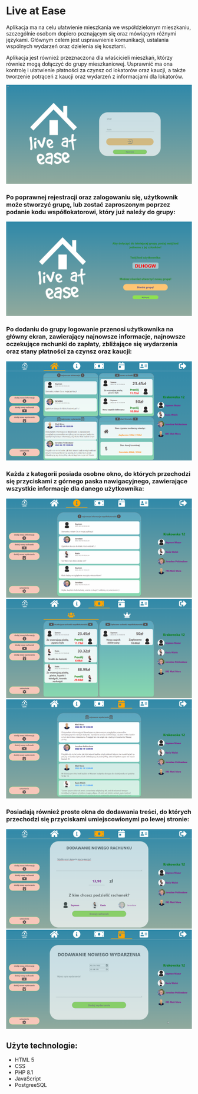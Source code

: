 # **Live at Ease**

Aplikacja ma na celu ułatwienie mieszkania we współdzielonym mieszkaniu, szczególnie osobom dopiero poznającym się oraz mówiącym różnymi językami.
Głównym celem jest usprawnienie komunikacji, ustalania wspólnych wydarzeń oraz dzielenia się kosztami.

Aplikacja jest również przeznaczona dla właścicieli mieszkań, którzy również mogą dołączyć do grupy mieszkaniowej.
Usprawnić ma ona kontrolę i ułatwienie płatności za czynsz od lokatorów oraz kaucji, a także tworzenie potrąceń z kaucji oraz wydarzeń z informacjami dla lokatorów.

![](public/img/login.png)

### Po poprawnej rejestracji oraz zalogowaniu się, użytkownik może stworzyć grupę, lub zostać zaproszonym poprzez podanie kodu współlokatorowi, który już należy do grupy:

![](public/img/choice.png)

### Po dodaniu do grupy logowanie przenosi użytkownika na główny ekran, zawierający najnowsze informacje, najnowsze oczekujące rachunki do zapłaty, zbliżające się wydarzenia oraz stany płatności za czynsz oraz kaucji:

![](public/img/dashboard.png)

### Każda z kategorii posiada osobne okno, do których przechodzi się przyciskami z górnego paska nawigacyjnego, zawierające wszystkie informacje dla danego użytkownika:

![](public/img/info.png)
![](public/img/receipts.png)
![](public/img/events.png)

### Posiadają również proste okna do dodawania treści, do których przechodzi się przyciskami umiejscowionymi po lewej stronie:

![](public/img/addReceipt.png)
![](public/img/addEvent.png)

## **Użyte technologie:**

- HTML 5
- CSS
- PHP 8.1
- JavaScript
- PostgreeSQL




